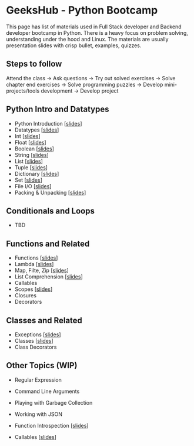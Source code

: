 # GeeksHub - Python Bootcamp

This page has list of materials used in Full Stack developer and Backend developer bootcamp in Python. There is a heavy focus on problem solving, understanding under the hood and Linux. The materials are usually presentation slides with crisp bullet, examples, quizzes.

## Steps to follow
Attend the class -> Ask questions -> Try out solved exercises -> Solve chapter end exercises -> Solve programming puzzles -> Develop mini-projects/tools development -> Develop project

## Python Intro and Datatypes
* Python Introduction [[slides](python_introduction/python_introduction.html)]
* Datatypes [[slides](datatypes/datatypes.html)]
* Int [[slides](datatypes/int.html)]
* Float [[slides](datatypes/float.html)]
* Boolean [[slides](datatypes/bool.html)]
* String [[slides](datatypes/string.html)]
* List [[slides](datatypes/list.html)]
* Tuple [[slides](datatypes/tuple.html)]
* Dictionary [[slides](datatypes/dictionary.html)]
* Set [[slides](datatypes/set.html)]
* File I/O [[slides](datatypes/fileio.html)]
* Packing & Unpacking [[slides](datatypes/packing_unpacking.html)]

## Conditionals and Loops
* TBD

## Functions and Related
* Functions [[slides](functions/functions.html)]
* Lambda [[slides](functions/lambda.html)]
* Map, Filte, Zip [[slides](functions/map_filter_zip.html)]
* List Comprehension [[slides](functions/list_comprehension.html)]
* Callables
* Scopes [[slides](functions/scopes.html)]
* Closures
* Decorators

## Classes and Related
* Exceptions [[slides](exceptions.html)]
* Classes [[slides](20_classes.html)]
* Class Decorators

## Other Topics (WIP)
* Regular Expression
* Command Line Arguments
* Playing with Garbage Collection
* Working with JSON


* Function Introspection [[slides](function_introspection.html)]
* Callables [[slides](callables.html)]
